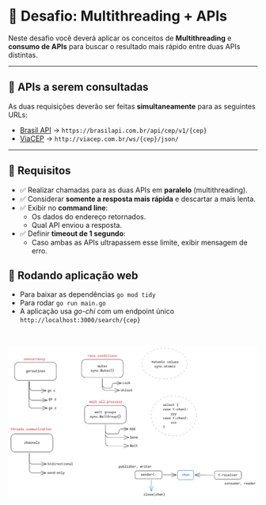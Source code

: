# 🚀 Desafio: Multithreading + APIs

Neste desafio você deverá aplicar os conceitos de **Multithreading** e **consumo de APIs** para buscar o resultado mais rápido entre duas APIs distintas.

---

## 🔹 APIs a serem consultadas

As duas requisições deverão ser feitas **simultaneamente** para as seguintes URLs:

- [Brasil API](https://brasilapi.com.br/api/cep/v1/01153000) → `https://brasilapi.com.br/api/cep/v1/{cep}`
- [ViaCEP](http://viacep.com.br/) → `http://viacep.com.br/ws/{cep}/json/`

---

## 🔹 Requisitos

- ✅ Realizar chamadas para as duas APIs em **paralelo** (multithreading).  
- ✅ Considerar **somente a resposta mais rápida** e descartar a mais lenta.  
- ✅ Exibir no **command line**:
  - Os dados do endereço retornados.
  - Qual API enviou a resposta.  
- ✅ Definir **timeout de 1 segundo**:
  - Caso ambas as APIs ultrapassem esse limite, exibir mensagem de erro.

## 🔹 Rodando aplicação web

- Para baixar as dependências `go mod tidy`
- Para rodar `go run main.go`
- A aplicação usa *go-chi* com um endpoint único `http://localhost:3000/search/{cep}`

<br>

![alt text](image.png)